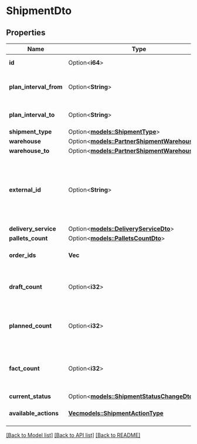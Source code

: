 # ShipmentDto

## Properties

Name | Type | Description | Notes
------------ | ------------- | ------------- | -------------
**id** | Option<**i64**> | Идентификатор отгрузки. | [optional]
**plan_interval_from** | Option<**String**> | Начало планового интервала отгрузки. | [optional]
**plan_interval_to** | Option<**String**> | Конец планового интервала отгрузки. | [optional]
**shipment_type** | Option<[**models::ShipmentType**](ShipmentType.md)> |  | [optional]
**warehouse** | Option<[**models::PartnerShipmentWarehouseDto**](PartnerShipmentWarehouseDTO.md)> |  | [optional]
**warehouse_to** | Option<[**models::PartnerShipmentWarehouseDto**](PartnerShipmentWarehouseDTO.md)> |  | [optional]
**external_id** | Option<**String**> | Идентификатор отгрузки в вашей системе. Если вы еще не передавали идентификатор, вернется идентификатор из параметра `id`. | [optional]
**delivery_service** | Option<[**models::DeliveryServiceDto**](DeliveryServiceDTO.md)> |  | [optional]
**pallets_count** | Option<[**models::PalletsCountDto**](PalletsCountDTO.md)> |  | [optional]
**order_ids** | **Vec<i64>** | Идентификаторы заказов в отгрузке. | 
**draft_count** | Option<**i32**> | Количество заказов, которое Маркет запланировал к отгрузке. | [optional]
**planned_count** | Option<**i32**> | Количество заказов, которое Маркет подтвердил к отгрузке. | [optional]
**fact_count** | Option<**i32**> | Количество заказов, принятых в сортировочном центре или пункте приема. | [optional]
**current_status** | Option<[**models::ShipmentStatusChangeDto**](ShipmentStatusChangeDTO.md)> |  | [optional]
**available_actions** | [**Vec<models::ShipmentActionType>**](ShipmentActionType.md) | Доступные действия над отгрузкой. | 

[[Back to Model list]](../README.md#documentation-for-models) [[Back to API list]](../README.md#documentation-for-api-endpoints) [[Back to README]](../README.md)


